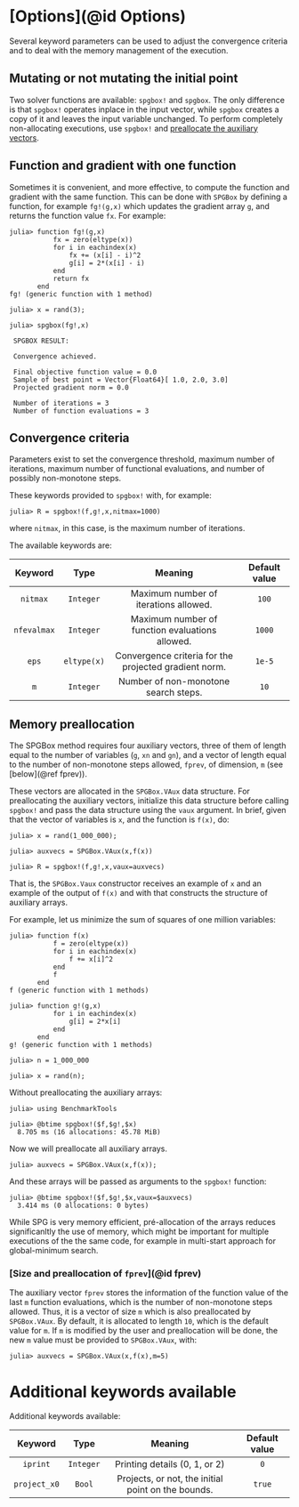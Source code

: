 # [Options](@id Options)

Several keyword parameters can be used to adjust the convergence
criteria and to deal with the memory management of the execution.  

## Mutating or not mutating the initial point

Two solver functions are available: `spgbox!` and `spgbox`. The only difference is that `spgbox!` operates inplace in the input vector, while `spgbox` creates a copy of it and leaves the input variable unchanged. To perform completely non-allocating executions, use `spgbox!` and [preallocate the auxiliary vectors](https://m3g.github.io/SPGBox.jl/stable/options/#Memory-preallocation).

## Function and gradient with one function

Sometimes it is convenient, and more effective, to compute the function and gradient with the same function.
This can be done with `SPGBox` by defining a function, for example `fg!(g,x)` which updates the gradient array `g`,
and returns the function value `fx`. For example:

```julia-repl
julia> function fg!(g,x)
           fx = zero(eltype(x))
           for i in eachindex(x)
               fx += (x[i] - i)^2
               g[i] = 2*(x[i] - i)
           end
           return fx
       end
fg! (generic function with 1 method)

julia> x = rand(3);

julia> spgbox(fg!,x)

 SPGBOX RESULT: 

 Convergence achieved. 

 Final objective function value = 0.0
 Sample of best point = Vector{Float64}[ 1.0, 2.0, 3.0]
 Projected gradient norm = 0.0

 Number of iterations = 3
 Number of function evaluations = 3

```

## Convergence criteria

Parameters exist to set the convergence threshold, maximum number of
iterations, maximum number of functional evaluations, and number of
possibly non-monotone steps.

These keywords provided to `spgbox!` with, for example:

```julia-repl
julia> R = spgbox!(f,g!,x,nitmax=1000)

```

where `nitmax`, in this case, is the maximum number of iterations.

The available keywords are:

| Keyword       | Type          |Meaning        | Default value  |
|:-------------:|:-------------:|:-------------:|:--------------:|
| `nitmax`      | `Integer` | Maximum number of iterations allowed. | `100` |
| `nfevalmax`   | `Integer` | Maximum number of function evaluations allowed. | `1000` |
| `eps`         | `eltype(x)` | Convergence criteria for the projected gradient norm. | `1e-5` |
| `m`           | `Integer` | Number of non-monotone search steps.  | `10` |

## Memory preallocation

The SPGBox method requires four auxiliary vectors, three of them of
length equal to the number of variables (`g`, `xn` and `gn`), 
and a vector of length equal to
the number of non-monotone steps allowed, `fprev`, of dimension, `m` 
(see [below](@ref fprev)). 

These vectors are allocated in the `SPGBox.VAux` data structure. For
preallocating the auxiliary vectors, initialize this data structure
before calling `spgbox!` and pass the data structure using the
`vaux` argument. In brief, given that the vector of variables is `x`, 
and the function is `f(x)`, do:

```julia-repl
julia> x = rand(1_000_000);

julia> auxvecs = SPGBox.VAux(x,f(x))

julia> R = spgbox!(f,g!,x,vaux=auxvecs)

```
That is, the `SPGBox.Vaux` constructor receives an example of `x` and an example of the output of `f(x)`
and with that constructs the structure of auxiliary arrays. 

For example, let us minimize the sum of squares of one million variables:

```julia-repl
julia> function f(x)
           f = zero(eltype(x))
           for i in eachindex(x)
               f += x[i]^2
           end
           f
       end
f (generic function with 1 methods)

julia> function g!(g,x)
           for i in eachindex(x)
               g[i] = 2*x[i]
           end
       end
g! (generic function with 1 methods)

julia> n = 1_000_000

julia> x = rand(n);

```

Without preallocating the auxiliary arrays:

```julia-repl
julia> using BenchmarkTools

julia> @btime spgbox!($f,$g!,$x)
  8.705 ms (16 allocations: 45.78 MiB)

```

Now we will preallocate all auxiliary arrays. 

```julia-repl
julia> auxvecs = SPGBox.VAux(x,f(x));

```
And these arrays will be passed as arguments to the `spgbox!` function:

```julia-repl
julia> @btime spgbox!($f,$g!,$x,vaux=$auxvecs)
  3.414 ms (0 allocations: 0 bytes)

```

While SPG is very memory efficient, pré-allocation of the arrays reduces
significanltly the use of memory, which might be important for multiple
executions of the the same code, for example in multi-start approach for
global-minimum search.

### [Size and preallocation of `fprev`](@id fprev)

The auxiliary vector `fprev` stores the information of the function value of the
last `m` function evaluations, which is the number of non-monotone
steps allowed. Thus, it is a vector of size `m` which is also
preallocated by `SPGBox.VAux`. By default, it is allocated to length
`10`, which is the default value for `m`. If `m` is modified by the
user and preallocation will be done, the new `m` value must be provided
to `SPGBox.VAux`, with:

```julia-repl
julia> auxvecs = SPGBox.VAux(x,f(x),m=5)

```

# Additional keywords available

Additional keywords available:

| Keyword       | Type          |Meaning        | Default value  |
|:-------------:|:-------------:|:-------------:|:--------------:|
| `iprint`      | `Integer` | Printing details (0, 1, or 2) | `0` |
| `project_x0`  | `Bool` | Projects, or not, the initial point on the bounds. | `true` |




